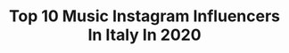 ---
title: Top 10 Music Instagram Influencers In Italy In 2020
description: >-
  Find top music Instagram influencers in Italy in 2020. Most popular hashtags: #italy #guendalinaclub #stronggirl #fitness.
platform: Instagram
profiles:
  - username: "nicholas.baldini"
    fullname: >-
      Nicholas Baldini
    location: "Italy"
    followers: 30556
    engagement: 2666
    commentsToLikes: 0.106773
    id: ck5q59dvcrw0p0i1158sv0e79
    verified: false
    hashtags: ""
  - username: "laura.davidson_"
    fullname: >-
      Laura Davidson.
    location: "Italy"
    followers: 10849
    engagement: 1316
    commentsToLikes: 0.056155
    id: ck15unj2eo1560i19qigsrx5z
    verified: false
    hashtags: ""
  - username: "experience_jimi"
    fullname: >-
      experience_jimi
    location: "Italy"
    followers: 11375
    engagement: 1258
    commentsToLikes: 0.059186
    id: ck0w622b46jpz0i19nnykqx1o
    verified: false
    hashtags: "#guitarporn, #artwork, #iorestoacasa, #straturday"
  - username: "leo_diezcerodos"
    fullname: >-
      🇮🇹 Leonardo ☀️
    location: "Italy"
    followers: 14260
    engagement: 1003
    commentsToLikes: 0.139451
    id: ck8t92fqimpzw0j78c7g1iue4
    verified: false
    hashtags: ""
  - username: "cathyboo1"
    fullname: >-
      Caterina Amatulli
    location: "Italy"
    followers: 3736
    engagement: 1758
    commentsToLikes: 0.207897
    id: ck8t1smy1wv4i0j78ludw25jw
    verified: false
    hashtags: "#milano, #bestpizza, #spettacolo, #tb"
  - username: "iamtaylorgrey"
    fullname: >-
      Taylor Grey
    location: "Italy"
    followers: 58293
    engagement: 657
    commentsToLikes: 0.027028
    id: ck6tmej0x7p4z0j71n7ugpkae
    verified: true
    hashtags: "#complic8ed, #untiltomorrow"
  - username: "manuel_frattini"
    fullname: >-
      Manuel Frattini
    location: "Italy"
    followers: 8287
    engagement: 1248
    commentsToLikes: 0.067049
    id: ck5ztxu191bfk0i149202qwlc
    verified: false
    hashtags: "#estate2019, #lovemyjob, #pausacaffe, #amarodelcapo"
  - username: "vincentderobertis"
    fullname: >-
      Vincent De Robertis
    location: "Italy"
    followers: 14461
    engagement: 710
    commentsToLikes: 0.062743
    id: ck13bdybauyrx0i19xs32sand
    verified: false
    hashtags: "#eventi, #iorestoacasa, #timewarp, #event"
  - username: "tatia_lobos"
    fullname: >-
      Tatia Lobos
    location: "Italy"
    followers: 21166
    engagement: 1205
    commentsToLikes: 0.024804
    id: ck8ta6xsvqofb0j78yk1xad1v
    verified: false
    hashtags: "#volleyworkout, #absworkout, #southtirol, #girlwithabs"
  - username: "francesco_bianconi_official"
    fullname: >-
      Francesco Bianconi
    location: "Italy"
    followers: 17510
    engagement: 1404
    commentsToLikes: 0.026831
    id: ck5q9l2dfbn7d0i111usalckt
    verified: false
    hashtags: "#imusicistiarrivanogiastanchineglihotel, #bookcitymilano, #estatefiesolana, #blonderedhead"
---